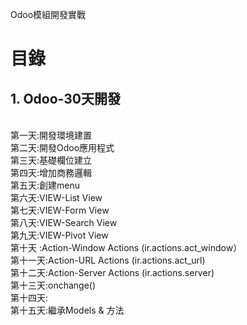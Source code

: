 Odoo模組開發實戰
# 目錄
## 1. Odoo-30天開發
 <br/>
    第一天:開發環境建置
    <br/>
    第二天:開發Odoo應用程式
    <br/>
    第三天:基礎欄位建立
    <br/>
    第四天:增加商務邏輯
    <br/>
    第五天:創建menu
    <br/>
    第六天:VIEW-List View
    <br/>
    第七天:VIEW-Form View
    <br/>
    第八天:VIEW-Search View
    <br/>
    第九天:VIEW-Pivot View
    <br/>
    第十天  :Action-Window Actions (ir.actions.act_window）
    <br/>
    第十一天:Action-URL Actions (ir.actions.act_url)
    <br/>
    第十二天:Action-Server Actions (ir.actions.server)
    <br/>
    第十三天:onchange()
    <br/>
    第十四天:
    <br/>
    第十五天:繼承Models & 方法
    
